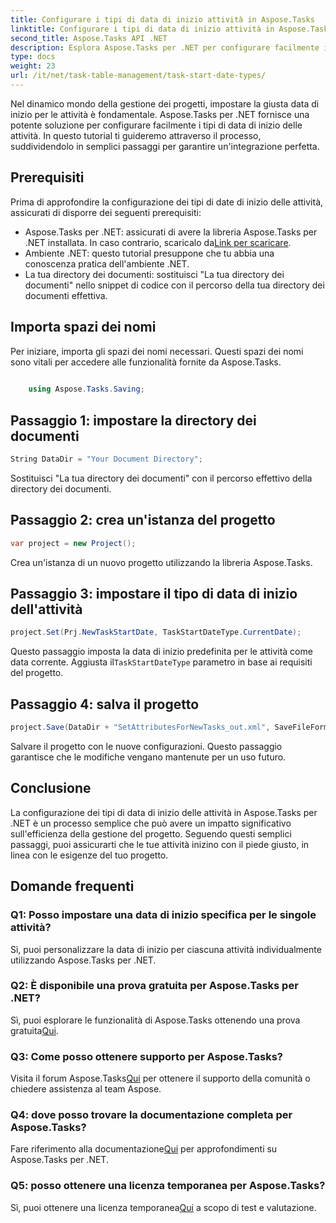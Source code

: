```yaml
---
title: Configurare i tipi di data di inizio attività in Aspose.Tasks
linktitle: Configurare i tipi di data di inizio attività in Aspose.Tasks
second_title: Aspose.Tasks API .NET
description: Esplora Aspose.Tasks per .NET per configurare facilmente i tipi di data di inizio delle attività. Ottimizza la gestione dei progetti con facilità. Scarica la prova gratis adesso!
type: docs
weight: 23
url: /it/net/task-table-management/task-start-date-types/
---
```

Nel dinamico mondo della gestione dei progetti, impostare la giusta data di inizio per le attività è fondamentale. Aspose.Tasks per .NET fornisce una potente soluzione per configurare facilmente i tipi di data di inizio delle attività. In questo tutorial ti guideremo attraverso il processo, suddividendolo in semplici passaggi per garantire un'integrazione perfetta.
## Prerequisiti
Prima di approfondire la configurazione dei tipi di date di inizio delle attività, assicurati di disporre dei seguenti prerequisiti:
-  Aspose.Tasks per .NET: assicurati di avere la libreria Aspose.Tasks per .NET installata. In caso contrario, scaricalo da[Link per scaricare](https://releases.aspose.com/tasks/net/).
- Ambiente .NET: questo tutorial presuppone che tu abbia una conoscenza pratica dell'ambiente .NET.
- La tua directory dei documenti: sostituisci "La tua directory dei documenti" nello snippet di codice con il percorso della tua directory dei documenti effettiva.
## Importa spazi dei nomi
Per iniziare, importa gli spazi dei nomi necessari. Questi spazi dei nomi sono vitali per accedere alle funzionalità fornite da Aspose.Tasks.
```csharp
    
    using Aspose.Tasks.Saving;
```
## Passaggio 1: impostare la directory dei documenti
```csharp
String DataDir = "Your Document Directory";
```
Sostituisci "La tua directory dei documenti" con il percorso effettivo della directory dei documenti.
## Passaggio 2: crea un'istanza del progetto
```csharp
var project = new Project();
```
Crea un'istanza di un nuovo progetto utilizzando la libreria Aspose.Tasks.
## Passaggio 3: impostare il tipo di data di inizio dell'attività
```csharp
project.Set(Prj.NewTaskStartDate, TaskStartDateType.CurrentDate);
```
 Questo passaggio imposta la data di inizio predefinita per le attività come data corrente. Aggiusta il`TaskStartDateType` parametro in base ai requisiti del progetto.
## Passaggio 4: salva il progetto
```csharp
project.Save(DataDir + "SetAttributesForNewTasks_out.xml", SaveFileFormat.Xml);
```
Salvare il progetto con le nuove configurazioni. Questo passaggio garantisce che le modifiche vengano mantenute per un uso futuro.
## Conclusione
La configurazione dei tipi di data di inizio delle attività in Aspose.Tasks per .NET è un processo semplice che può avere un impatto significativo sull'efficienza della gestione del progetto. Seguendo questi semplici passaggi, puoi assicurarti che le tue attività inizino con il piede giusto, in linea con le esigenze del tuo progetto.
## Domande frequenti
### Q1: Posso impostare una data di inizio specifica per le singole attività?
Sì, puoi personalizzare la data di inizio per ciascuna attività individualmente utilizzando Aspose.Tasks per .NET.
### Q2: È disponibile una prova gratuita per Aspose.Tasks per .NET?
Sì, puoi esplorare le funzionalità di Aspose.Tasks ottenendo una prova gratuita[Qui](https://releases.aspose.com/).
### Q3: Come posso ottenere supporto per Aspose.Tasks?
 Visita il forum Aspose.Tasks[Qui](https://forum.aspose.com/c/tasks/15) per ottenere il supporto della comunità o chiedere assistenza al team Aspose.
### Q4: dove posso trovare la documentazione completa per Aspose.Tasks?
 Fare riferimento alla documentazione[Qui](https://reference.aspose.com/tasks/net/) per approfondimenti su Aspose.Tasks per .NET.
### Q5: posso ottenere una licenza temporanea per Aspose.Tasks?
 Sì, puoi ottenere una licenza temporanea[Qui](https://purchase.aspose.com/temporary-license/) a scopo di test e valutazione.
